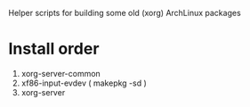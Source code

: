Helper scripts for building some old (xorg) ArchLinux packages

# Install order

1. xorg-server-common
2. xf86-input-evdev   ( makepkg -sd )
3. xorg-server


